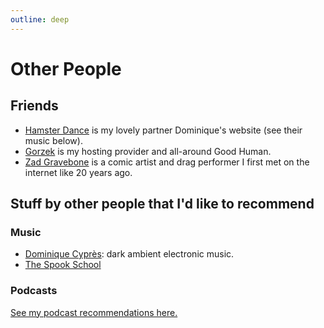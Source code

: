 ```yaml
---
outline: deep
---
```


# Other People

## Friends

* <a href="https://hamster.dance">Hamster Dance</a> is my lovely partner Dominique's website (see their music below).
* <a href="https://gorzek.com">Gorzek</a> is my hosting provider and all-around Good Human.
* <a href="https://bsky.app/profile/zadgravebone.bsky.social">Zad Gravebone</a> is a comic artist and drag performer I first met on the internet like 20 years ago.

## Stuff by other people that I'd like to recommend

### Music

* <a href="https://dcypres.bandcamp.com/">Dominique Cyprès</a>: dark ambient electronic music.
* <a href="https://thespookschool.bandcamp.com/">The Spook School</a>

### Podcasts

<a href="podcasts">See my podcast recommendations here.</a>
